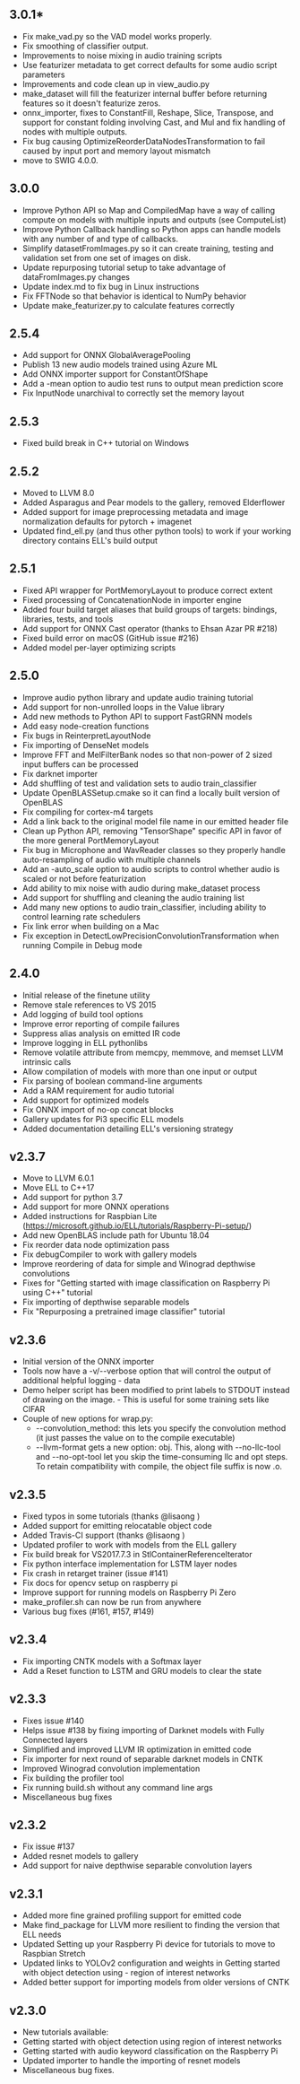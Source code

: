 ## 3.0.1*
- Fix make_vad.py so the VAD model works properly.
- Fix smoothing of classifier output.
- Improvements to noise mixing in audio training scripts
- Use featurizer metadata to get correct defaults for some audio script parameters
- Improvements and code clean up in view_audio.py
- make_dataset will fill the featurizer internal buffer before returning features so it doesn't featurize zeros.
- onnx_importer, fixes to ConstantFill, Reshape, Slice, Transpose, and support for constant folding involving Cast, and Mul and fix handling of nodes with multiple outputs.
- Fix bug causing OptimizeReorderDataNodesTransformation to fail caused by input port and memory layout mismatch
- move to SWIG 4.0.0.

## 3.0.0
- Improve Python API so Map and CompiledMap have a way of calling compute on models with multiple inputs and outputs (see ComputeList)
- Improve Python Callback handling so Python apps can handle models with any number of and type of callbacks.
- Simplify datasetFromImages.py so it can create training, testing and validation set from one set of images on disk.
- Update repurposing tutorial setup to take advantage of dataFromImages.py changes
- Update index.md to fix bug in Linux instructions
- Fix FFTNode so that behavior is identical to NumPy behavior
- Update make_featurizer.py to calculate features correctly

## 2.5.4
- Add support for ONNX GlobalAveragePooling
- Publish 13 new audio models trained using Azure ML
- Add ONNX importer support for ConstantOfShape
- Add a -mean option to audio test runs to output mean prediction score
- Fix InputNode unarchival to correctly set the memory layout

## 2.5.3
- Fixed build break in C++ tutorial on Windows

## 2.5.2
- Moved to LLVM 8.0
- Added Asparagus and Pear models to the gallery, removed Elderflower
- Added support for image preprocessing metadata and image normalization defaults for pytorch + imagenet
- Updated find_ell.py (and thus other python tools) to work if your working directory contains ELL's build output

## 2.5.1
- Fixed API wrapper for PortMemoryLayout to produce correct extent
- Fixed processing of ConcatenationNode in importer engine
- Added four build target aliases that build groups of targets: bindings, libraries, tests, and tools
- Add support for ONNX Cast operator (thanks to Ehsan Azar PR #218)
- Fixed build error on macOS (GitHub issue #216)
- Added model per-layer optimizing scripts

## 2.5.0
- Improve audio python library and update audio training tutorial
- Add support for non-unrolled loops in the Value library
- Add new methods to Python API to support FastGRNN models
- Add easy node-creation functions
- Fix bugs in ReinterpretLayoutNode
- Fix importing of DenseNet models
- Improve FFT and MelFilterBank nodes so that non-power of 2 sized input buffers can be processed
- Fix darknet importer
- Add shuffling of test and validation sets to audio train_classifier
- Update OpenBLASSetup.cmake so it can find a locally built version of OpenBLAS
- Fix compiling for cortex-m4 targets
- Add a link back to the original model file name in our emitted header file
- Clean up Python API, removing "TensorShape" specific API in favor of the more general PortMemoryLayout
- Fix bug in Microphone and WavReader classes so they properly handle auto-resampling of audio with multiple channels
- Add an -auto_scale option to audio scripts to control whether audio is scaled or not before featurization
- Add ability to mix noise with audio during make_dataset process
- Add support for shuffling and cleaning the audio training list
- Add many new options to audio train_classifier, including ability to control learning rate schedulers
- Fix link error when building on a Mac
- Fix exception in DetectLowPrecisionConvolutionTransformation when running Compile in Debug mode

## 2.4.0
- Initial release of the finetune utility
- Remove stale references to VS 2015
- Add logging of build tool options
- Improve error reporting of compile failures
- Suppress alias analysis on emitted IR code
- Improve logging in ELL pythonlibs
- Remove volatile attribute from memcpy, memmove, and memset LLVM intrinsic calls
- Allow compilation of models with more than one input or output
- Fix parsing of boolean command-line arguments
- Add a RAM requirement for audio tutorial
- Add support for optimized models
- Fix ONNX import of no-op concat blocks
- Gallery updates for Pi3 specific ELL models
- Added documentation detailing ELL's versioning strategy

## v2.3.7
- Move to LLVM 6.0.1
- Move ELL to C++17
- Add support for python 3.7
- Add support for more ONNX operations
- Added instructions for Raspbian Lite (https://microsoft.github.io/ELL/tutorials/Raspberry-Pi-setup/)
- Add new OpenBLAS include path for Ubuntu 18.04
- Fix reorder data node optimization pass
- Fix debugCompiler to work with gallery models
- Improve reordering of data for simple and Winograd depthwise convolutions
- Fixes for "Getting started with image classification on Raspberry Pi using C++" tutorial
- Fix importing of depthwise separable models
- Fix "Repurposing a pretrained image classifier" tutorial

## v2.3.6
- Initial version of the ONNX importer
- Tools now have a -v/--verbose option that will control the output of additional helpful logging - data
- Demo helper script has been modified to print labels to STDOUT instead of drawing on the image. - This is useful for some training sets like CIFAR
- Couple of new options for wrap.py:
    - --convolution_method: this lets you specify the convolution method (it just passes the value on to the compile executable)
    - --llvm-format gets a new option: obj. This, along with --no-llc-tool and --no-opt-tool let you skip the time-consuming llc and opt steps. To retain compatibility with compile, the object file suffix is now .o.

## v2.3.5
- Fixed typos in some tutorials (thanks @lisaong )
- Added support for emitting relocatable object code
- Added Travis-CI support (thanks @lisaong )
- Updated profiler to work with models from the ELL gallery
- Fix build break for VS2017.7.3 in StlContainerReferenceIterator
- Fix python interface implementation for LSTM layer nodes
- Fix crash in retarget trainer (issue #141)
- Fix docs for opencv setup on raspberry pi
- Improve support for running models on Raspberry Pi Zero
- make_profiler.sh can now be run from anywhere
- Various bug fixes (#161, #157, #149)

## v2.3.4
- Fix importing CNTK models with a Softmax layer
- Add a Reset function to LSTM and GRU models to clear the state

## v2.3.3
- Fixes issue #140
- Helps issue #138 by fixing importing of Darknet models with Fully Connected layers
- Simplified and improved LLVM IR optimization in emitted code
- Fix importer for next round of separable darknet models in CNTK
- Improved Winograd convolution implementation
- Fix building the profiler tool
- Fix running build.sh without any command line args
- Miscellaneous bug fixes

## v2.3.2
- Fix issue #137
- Added resnet models to gallery
- Add support for naive depthwise separable convolution layers

## v2.3.1
- Added more fine grained profiling support for emitted code
- Make find_package for LLVM more resilient to finding the version that ELL needs
- Updated Setting up your Raspberry Pi device for tutorials to move to Raspbian Stretch
- Updated links to YOLOv2 configuration and weights in Getting started with object detection using - region of interest networks
- Added better support for importing models from older versions of CNTK

## v2.3.0
- New tutorials available:
- Getting started with object detection using region of interest networks
- Getting started with audio keyword classification on the Raspberry Pi
- Updated importer to handle the importing of resnet models
- Miscellaneous bug fixes.
